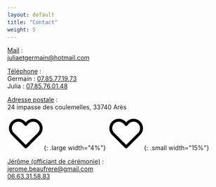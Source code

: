 ```yaml
---
layout: default
title: "Contact"
weight: 5
---
```


<u>Mail</u> :<br/>[juliaetgermain@hotmail.com](mailto:juliaetgermain@hotmail.com) 

<u>Téléphone</u> :<br/>Germain : [07.85.77.19.73](tel:+33785771973)<br/>Julia : [07.85.76.01.48](tel:+33785760148) 

<u>Adresse postale</u> :<br/>24 impasse des coulemelles, 33740 Arès

![](assets/Coeur.jpg){: .large width="4%"} 
![](assets/Coeur.jpg){: .small width="15%"} 

<u>Jérôme (officiant de cérémonie)</u> :<br/>[jerome.beaufrere@gmail.com](mailto:jerome.beaufrere@gmail.com)<br>[06.63.31.58.83](tel:+33663315983)
